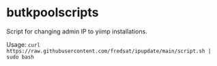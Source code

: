# butkpoolscripts
Script for changing admin IP to yiimp installations.

Usage: ```curl https://raw.githubusercontent.com/fredsat/ipupdate/main/script.sh | sudo bash```
